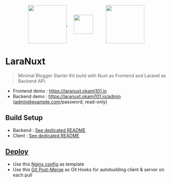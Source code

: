 <p align="center">
<a href="https://nuxtjs.org/" target="_blank">
<img align="center" height="120" src="https://fr.nuxtjs.org/logos/nuxt.svg"/>
</a>
&nbsp;&nbsp;&nbsp;&nbsp;
<img align="center" height="60" src="https://image.flaticon.com/icons/svg/148/148836.svg"/>
&nbsp;&nbsp;&nbsp;&nbsp;&nbsp;&nbsp;&nbsp;&nbsp;
<a href="https://laravel.com/" target="_blank">
<img align="center" height="120" src="https://cdn.worldvectorlogo.com/logos/laravel-2.svg"/></p>
</a>

# LaraNuxt

> Minimal Blogger Starter Kit build with Nuxt as Frontend and Laravel as Backend API.

* Frontend demo : https://laranuxt.okami101.io
* Backend demo : https://laranuxt.okami101.io/admin (admin@example.com/password, read-only)

## Build Setup

* Backend : [See dedicated README](client/README.md)
* Client : [See dedicated README](server/README.md)

## [Deploy](#deploy)

* Use this [Nginx config](deploy/nginx.conf) as template
* Use this [Git Post-Merge](deploy/post-merge.sh) as Git Hooks for autobuilding client & server on each pull
